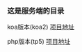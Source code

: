 ### 这是服务端的目录


koa版本(koa2) [项目地址](https://github.com/edgardong/wecnode.git)

php版本(tp5) [项目地址](https://github.com/edgardong/wecmall.git)
